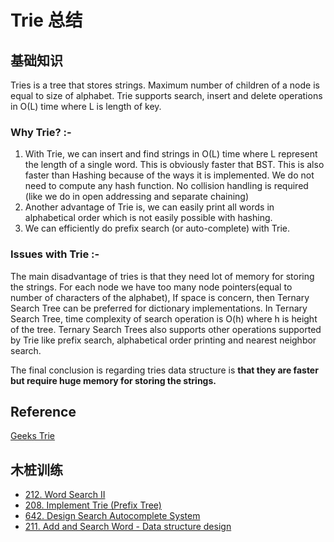 # Trie 总结

[](http://www.allisons.org/ll/AlgDS/Tree/PICS/trie.gif)


## 基础知识

Tries is a tree that stores strings. Maximum number of children of a node is equal to size of alphabet. Trie supports search, insert and delete operations in O(L) time where L is length of key.

### Why Trie? :-

1. With Trie, we can insert and find strings in O(L) time where L represent the length of a single word. This is obviously faster that BST. This is also faster than Hashing because of the ways it is implemented. We do not need to compute any hash function. No collision handling is required (like we do in open addressing and separate chaining)
2. Another advantage of Trie is, we can easily print all words in alphabetical order which is not easily possible with hashing.
3. We can efficiently do prefix search (or auto-complete) with Trie.

### Issues with Trie :-
The main disadvantage of tries is that they need lot of memory for storing the strings. For each node we have too many node pointers(equal to number of characters of the alphabet), If space is concern, then Ternary Search Tree can be preferred for dictionary implementations. In Ternary Search Tree, time complexity of search operation is O(h) where h is height of the tree. Ternary Search Trees also supports other operations supported by Trie like prefix search, alphabetical order printing and nearest neighbor search.

The final conclusion is regarding tries data structure is **that they are faster but require huge memory for storing the strings.**

## Reference

[Geeks Trie ](https://www.geeksforgeeks.org/advantages-trie-data-structure/)

## 木桩训练

- [212. Word Search II](https://leetcode.com/problems/word-search-ii/description/)
- [208. Implement Trie (Prefix Tree)](https://leetcode.com/problems/implement-trie-prefix-tree/description/)
- [642. Design Search Autocomplete System](https://leetcode.com/problems/design-search-autocomplete-system/description/)
- [211. Add and Search Word - Data structure design](https://leetcode.com/problems/add-and-search-word-data-structure-design/description/)